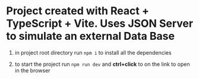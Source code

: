 # Project created with React + TypeScript + Vite. Uses JSON Server to simulate an external Data Base

1. in project root directory run `npm i` to install all the dependencies

2. to start the project run `npm run dev` and **ctrl+click** to on the link to open in the browser
